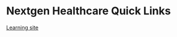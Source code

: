# Nextgen Healthcare Quick Links

[Learning site][learning]

<!-- Links -->

[learning]: https://learning.nextgen.com/
